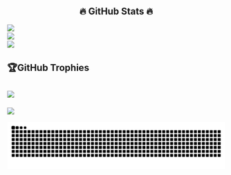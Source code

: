 
# <h2 align="center">🔥 GitHub Stats 🔥</h2> 
![](https://github-readme-stats.vercel.app/api?username=BaoKhanh1233&theme=radical&hide_border=false&include_all_commits=false&count_private=false)<br/>
![](https://github-readme-streak-stats.herokuapp.com/?user=BaoKhanh1233&theme=radical&hide_border=false)<br/>
![](https://github-readme-stats.vercel.app/api/top-langs/?username=BaoKhanh1233&theme=radical&hide_border=false&include_all_commits=false&count_private=false&layout=compact)
## 🏆GitHub Trophies
![](https://github-trophies.vercel.app/?username=BaoKhanh1233&theme=radical&no-frame=false&no-bg=false&margin-w=4)
---
[![](https://visitcount.itsvg.in/api?id=BaoKhanh1233&icon=0&color=0)](https://visitcount.itsvg.in)
<p align="center"> <img src="https://github.com/TamNguyenS/TamNguyenS/blob/output/github-contribution-grid-snake.svg" alt="tamnguyens" /> </p>




